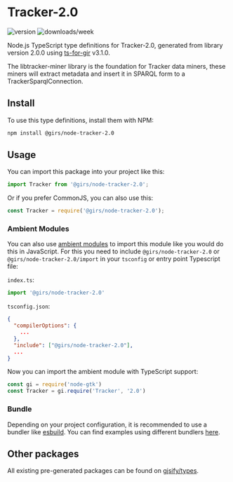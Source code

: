 
# Tracker-2.0

![version](https://img.shields.io/npm/v/@girs/node-tracker-2.0)
![downloads/week](https://img.shields.io/npm/dw/@girs/node-tracker-2.0)


Node.js TypeScript type definitions for Tracker-2.0, generated from library version 2.0.0 using [ts-for-gir](https://github.com/gjsify/ts-for-gir) v3.1.0.

The libtracker-miner library is the foundation for Tracker data miners, these miners will extract metadata and insert it in SPARQL form to a TrackerSparqlConnection.

## Install

To use this type definitions, install them with NPM:
```bash
npm install @girs/node-tracker-2.0
```

## Usage

You can import this package into your project like this:
```ts
import Tracker from '@girs/node-tracker-2.0';
```

Or if you prefer CommonJS, you can also use this:
```ts
const Tracker = require('@girs/node-tracker-2.0');
```

### Ambient Modules

You can also use [ambient modules](https://github.com/gjsify/ts-for-gir/tree/main/packages/cli#ambient-modules) to import this module like you would do this in JavaScript.
For this you need to include `@girs/node-tracker-2.0` or `@girs/node-tracker-2.0/import` in your `tsconfig` or entry point Typescript file:

`index.ts`:
```ts
import '@girs/node-tracker-2.0'
```

`tsconfig.json`:
```json
{
  "compilerOptions": {
    ...
  },
  "include": ["@girs/node-tracker-2.0"],
  ...
}
```

Now you can import the ambient module with TypeScript support: 

```ts
const gi = require('node-gtk')
const Tracker = gi.require('Tracker', '2.0')
```


### Bundle

Depending on your project configuration, it is recommended to use a bundler like [esbuild](https://esbuild.github.io/). You can find examples using different bundlers [here](https://github.com/gjsify/ts-for-gir/tree/main/examples).

## Other packages

All existing pre-generated packages can be found on [gjsify/types](https://github.com/gjsify/types).

